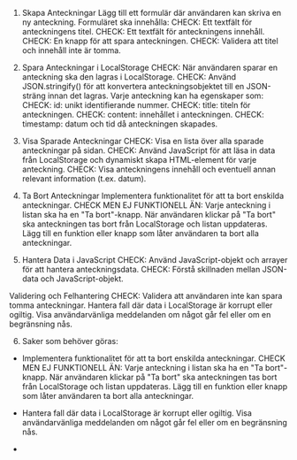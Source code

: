 1. Skapa Anteckningar
Lägg till ett formulär där användaren kan skriva en ny anteckning.
Formuläret ska innehålla:
CHECK: Ett textfält för anteckningens titel. 
CHECK: Ett textfält för anteckningens innehåll.
CHECK: En knapp för att spara anteckningen.
CHECK: Validera att titel och innehåll inte är tomma.

2. Spara Anteckningar i LocalStorage
CHECK: När användaren sparar en anteckning ska den lagras i LocalStorage.
CHECK: Använd JSON.stringify() för att konvertera anteckningsobjektet till en JSON-sträng innan det lagras.
Varje anteckning kan ha egenskaper som:
CHECK: id: unikt identifierande nummer.
CHECK: title: titeln för anteckningen.
CHECK: content: innehållet i anteckningen.
CHECK: timestamp: datum och tid då anteckningen skapades.

3. Visa Sparade Anteckningar
CHECK: Visa en lista över alla sparade anteckningar på sidan.
CHECK: Använd JavaScript för att läsa in data från LocalStorage och dynamiskt skapa HTML-element för varje anteckning.
CHECK: Visa anteckningens innehåll och eventuell annan relevant information (t.ex. datum).

4. Ta Bort Anteckningar
Implementera funktionalitet för att ta bort enskilda anteckningar.
CHECK MEN EJ FUNKTIONELL ÄN: Varje anteckning i listan ska ha en "Ta bort"-knapp.
När användaren klickar på "Ta bort" ska anteckningen tas bort från LocalStorage och listan uppdateras.
Lägg till en funktion eller knapp som låter användaren ta bort alla anteckningar.

5. Hantera Data i JavaScript
CHECK: Använd JavaScript-objekt och arrayer för att hantera anteckningsdata.
CHECK: Förstå skillnaden mellan JSON-data och JavaScript-objekt.

Validering och Felhantering
CHECK: Validera att användaren inte kan spara tomma anteckningar.
Hantera fall där data i LocalStorage är korrupt eller ogiltig.
Visa användarvänliga meddelanden om något går fel eller om en begränsning nås.

6. Saker som behöver göras:
* Implementera funktionalitet för att ta bort enskilda anteckningar.
CHECK MEN EJ FUNKTIONELL ÄN: Varje anteckning i listan ska ha en "Ta bort"-knapp.
När användaren klickar på "Ta bort" ska anteckningen tas bort från LocalStorage och listan uppdateras.
Lägg till en funktion eller knapp som låter användaren ta bort alla anteckningar.

* Hantera fall där data i LocalStorage är korrupt eller ogiltig.
Visa användarvänliga meddelanden om något går fel eller om en begränsning nås.
 
* 